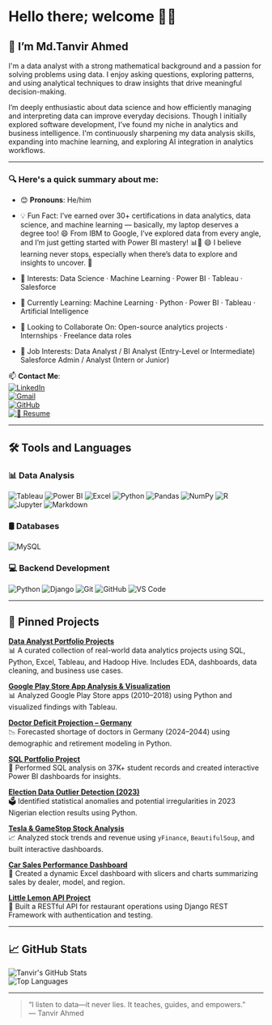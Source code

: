 # Hello there; welcome 👋🏾

## 👋 I’m Md.Tanvir Ahmed

I'm a data analyst with a strong mathematical background and a passion for solving problems using data. I enjoy asking questions, exploring patterns, and using analytical techniques to draw insights that drive meaningful decision-making.

I’m deeply enthusiastic about data science and how efficiently managing and interpreting data can improve everyday decisions. Though I initially explored software development, I’ve found my niche in analytics and business intelligence. I'm continuously sharpening my data analysis skills, expanding into machine learning, and exploring AI integration in analytics workflows.

---

### 🔍 Here's a quick summary about me:

- 😊 **Pronouns**: He/him  
- 💡 Fun Fact: I’ve earned over 30+ certifications in data analytics, data science, and machine learning — basically, my laptop deserves a degree too! 😄 From IBM to Google, I’ve explored data from every angle, and I’m just getting started with Power BI mastery! 📊🚀 😄 I believe learning never stops, especially when there’s data to explore and insights to uncover. 🚀
- 🎯 Interests:
Data Science · Machine Learning · Power BI · Tableau · Salesforce

- 🌱 Currently Learning:
Machine Learning · Python · Power BI · Tableau · Artificial Intelligence

- 🤝 Looking to Collaborate On:
Open-source analytics projects · Internships · Freelance data roles

- 💼 Job Interests:
Data Analyst / BI Analyst (Entry-Level or Intermediate)
Salesforce Admin / Analyst (Intern or Junior)
 
📫 **Contact Me**:  
[![LinkedIn](https://img.shields.io/badge/LinkedIn-blue?logo=linkedin&style=flat-square)](https://www.linkedin.com/in/mdtanvirahmeddev/)  
[![Gmail](https://img.shields.io/badge/Gmail-red?logo=gmail&style=flat-square)](mailto:md.ahmedtanvirdev@gmail.com)  
[![GitHub](https://img.shields.io/badge/GitHub-black?logo=github&style=flat-square)](https://github.com/md-ahmed-tanvir)  
[![📄 Resume](https://img.shields.io/badge/Resume-PDF-red?style=flat-square&logo=adobeacrobatreader)](https://drive.google.com/file/d/1QQ-cCaqmZIHja_9nmux4JCpl6sQIuyMP/view?usp=drive_link)

---

## 🛠️ Tools and Languages

### 📊 Data Analysis
![Tableau](https://img.shields.io/badge/Tableau-E97627?style=flat&logo=tableau&logoColor=white)
![Power BI](https://img.shields.io/badge/Power%20BI-F2C811?style=flat&logo=powerbi&logoColor=black)
![Excel](https://img.shields.io/badge/Excel-217346?style=flat&logo=microsoft-excel&logoColor=white)
![Python](https://img.shields.io/badge/Python-3776AB?style=flat&logo=python&logoColor=white)
![Pandas](https://img.shields.io/badge/Pandas-150458?style=flat&logo=pandas)
![NumPy](https://img.shields.io/badge/Numpy-013243?style=flat&logo=numpy)
![R](https://img.shields.io/badge/R-276DC3?style=flat&logo=r&logoColor=white)
![Jupyter](https://img.shields.io/badge/Jupyter-F37626?style=flat&logo=jupyter)
![Markdown](https://img.shields.io/badge/Markdown-000000?style=flat&logo=markdown)

### 🛢️ Databases
![MySQL](https://img.shields.io/badge/MySQL-005C84?style=flat&logo=mysql&logoColor=white)

### 💻 Backend Development

![Python](https://img.shields.io/badge/Python-3776AB?style=flat&logo=python&logoColor=white)
![Django](https://img.shields.io/badge/Django-092E20?style=flat&logo=django&logoColor=white)
![Git](https://img.shields.io/badge/Git-F05032?style=flat&logo=git&logoColor=white)
![GitHub](https://img.shields.io/badge/GitHub-181717?style=flat&logo=github)
![VS Code](https://img.shields.io/badge/VSCode-007ACC?style=flat&logo=visual-studio-code)

---

## 📌 Pinned Projects

[**Data Analyst Portfolio Projects**](https://github.com/md-ahmed-tanvir/DataAnalystPortfolioProjects)  
📊 A curated collection of real-world data analytics projects using SQL, Python, Excel, Tableau, and Hadoop Hive. Includes EDA, dashboards, data cleaning, and business use cases.

[**Google Play Store App Analysis & Visualization**](https://github.com/md-ahmed-tanvir/google-play-analysis)  
📊 Analyzed Google Play Store apps (2010–2018) using Python and visualized findings with Tableau.

[**Doctor Deficit Projection – Germany**](https://github.com/md-ahmed-tanvir/doctor-deficit-projection)  
📉 Forecasted shortage of doctors in Germany (2024–2044) using demographic and retirement modeling in Python.

[**SQL Portfolio Project**](https://github.com/md-ahmed-tanvir/sql-portfolio-project)  
📑 Performed SQL analysis on 37K+ student records and created interactive Power BI dashboards for insights.

[**Election Data Outlier Detection (2023)**](https://github.com/md-ahmed-tanvir/election-outlier-analysis)  
🗳️ Identified statistical anomalies and potential irregularities in 2023 Nigerian election results using Python.

[**Tesla & GameStop Stock Analysis**](https://github.com/md-ahmed-tanvir/Tesla-GameStop-Stock-Analysis)  
📈 Analyzed stock trends and revenue using `yFinance`, `BeautifulSoup`, and built interactive dashboards.

[**Car Sales Performance Dashboard**](https://github.com/md-ahmed-tanvir/Car-Sales-Performance-Dashboard)  
🚗 Created a dynamic Excel dashboard with slicers and charts summarizing sales by dealer, model, and region.

[**Little Lemon API Project**](https://github.com/md-ahmed-tanvir/Little-Lemon-API-project)  
🍋 Built a RESTful API for restaurant operations using Django REST Framework with authentication and testing.


---

## 📈 GitHub Stats

![Tanvir's GitHub Stats](https://github-readme-stats.vercel.app/api?username=md-ahmed-tanvir&show_icons=true&theme=gruvbox)  
![Top Languages](https://github-readme-stats.vercel.app/api/top-langs/?username=md-ahmed-tanvir&layout=compact&theme=gruvbox)



---

> “I listen to data—it never lies. It teaches, guides, and empowers.”  
> — Tanvir Ahmed
